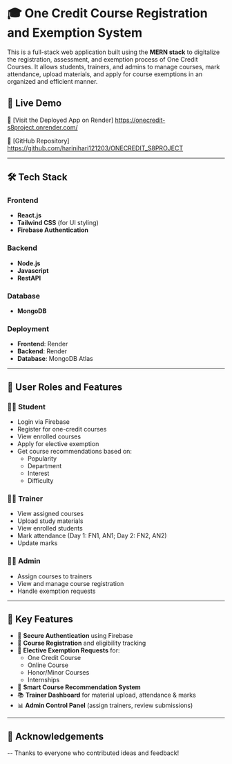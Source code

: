 # 🎓 One Credit Course Registration and Exemption System

This is a full-stack web application built using the **MERN stack** to digitalize the registration, assessment, and exemption process of One Credit Courses. It allows students, trainers, and admins to manage courses, mark attendance, upload materials, and apply for course exemptions in an organized and efficient manner.

## 🚀 Live Demo

🔗 [Visit the Deployed App on Render] https://onecredit-s8project.onrender.com/ 

🔗 [GitHub Repository] https://github.com/harinihari121203/ONECREDIT_S8PROJECT

---

## 🛠️ Tech Stack

### Frontend
- **React.js**
- **Tailwind CSS** (for UI styling)
- **Firebase Authentication**

### Backend
- **Node.js**
- **Javascript**
- **RestAPI**

### Database
- **MongoDB**

### Deployment
- **Frontend**: Render
- **Backend**: Render
- **Database**: MongoDB Atlas

---

## 👥 User Roles and Features

### 🧑‍🎓 Student
- Login via Firebase
- Register for one-credit courses
- View enrolled courses
- Apply for elective exemption
- Get course recommendations based on:
  - Popularity
  - Department
  - Interest
  - Difficulty

### 👨‍🏫 Trainer
- View assigned courses
- Upload study materials
- View enrolled students
- Mark attendance (Day 1: FN1, AN1; Day 2: FN2, AN2)
- Update marks

### 🧑‍💼 Admin
- Assign courses to trainers
- View and manage course registration
- Handle exemption requests

---

## 📄 Key Features

- 🔐 **Secure Authentication** using Firebase
- 📝 **Course Registration** and eligibility tracking
- 🧾 **Elective Exemption Requests** for:
  - One Credit Course
  - Online Course
  - Honor/Minor Courses
  - Internships
- 🧠 **Smart Course Recommendation System**
- 📚 **Trainer Dashboard** for material upload, attendance & marks
- 📊 **Admin Control Panel** (assign trainers, review submissions)

---
## 🙌 Acknowledgements
-- Thanks to everyone who contributed ideas and feedback!


